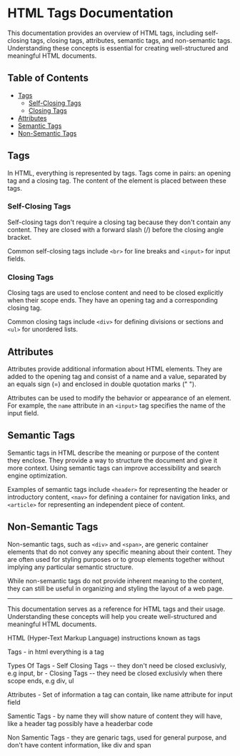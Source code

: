# HTML Tags Documentation

This documentation provides an overview of HTML tags, including self-closing tags, closing tags, attributes, semantic tags, and non-semantic tags. Understanding these concepts is essential for creating well-structured and meaningful HTML documents.

## Table of Contents

- [Tags](#tags)
  - [Self-Closing Tags](#self-closing-tags)
  - [Closing Tags](#closing-tags)
- [Attributes](#attributes)
- [Semantic Tags](#semantic-tags)
- [Non-Semantic Tags](#non-semantic-tags)

## Tags

In HTML, everything is represented by tags. Tags come in pairs: an opening tag and a closing tag. The content of the element is placed between these tags.

### Self-Closing Tags

Self-closing tags don't require a closing tag because they don't contain any content. They are closed with a forward slash (/) before the closing angle bracket.

Common self-closing tags include `<br>` for line breaks and `<input>` for input fields.

### Closing Tags

Closing tags are used to enclose content and need to be closed explicitly when their scope ends. They have an opening tag and a corresponding closing tag.

Common closing tags include `<div>` for defining divisions or sections and `<ul>` for unordered lists.

## Attributes

Attributes provide additional information about HTML elements. They are added to the opening tag and consist of a name and a value, separated by an equals sign (=) and enclosed in double quotation marks (" ").

Attributes can be used to modify the behavior or appearance of an element. For example, the `name` attribute in an `<input>` tag specifies the name of the input field.

## Semantic Tags

Semantic tags in HTML describe the meaning or purpose of the content they enclose. They provide a way to structure the document and give it more context. Using semantic tags can improve accessibility and search engine optimization.

Examples of semantic tags include `<header>` for representing the header or introductory content, `<nav>` for defining a container for navigation links, and `<article>` for representing an independent piece of content.

## Non-Semantic Tags

Non-semantic tags, such as `<div>` and `<span>`, are generic container elements that do not convey any specific meaning about their content. They are often used for styling purposes or to group elements together without implying any particular semantic structure.

While non-semantic tags do not provide inherent meaning to the content, they can still be useful in organizing and styling the layout of a web page.

---

This documentation serves as a reference for HTML tags and their usage. Understanding these concepts will help you create well-structured and meaningful HTML documents.





HTML (Hyper-Text Markup Language) instructions known as tags


Tags
    - in html everything is a tag

Types Of Tags
    - Self Closing Tags
    -- they don't need be closed exclusivly, e.g input, br
    - Closing Tags
    -- they need be closed exclusivly when there scope ends, e.g div, ul

Attributes
    - Set of information a tag can contain, like name attribute for input field

Samentic Tags
    - by name they will show nature of content they will have, like a header tag possibly have a headerbar code

Non Samentic Tags
    - they are genaric tags, used for general purpose, and don't have content information, like div and span
